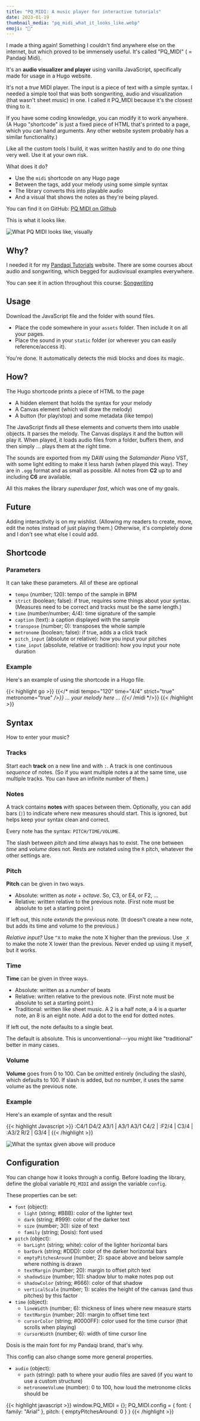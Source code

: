 ```yaml
---
title: "PQ_MIDI: A music player for interactive tutorials"
date: 2023-01-19
thumbnail_media: "pq_midi_what_it_looks_like.webp"
emoji: "🎼"
---
```


I made a thing again! Something I couldn't find anywhere else on the internet, but which proved to be immensely useful. It's called "PQ_MIDI" ( = Pandaqi Midi).

It's an **audio visualizer and player** using vanilla JavaScript, specifically made for usage in a Hugo website. 

It's not a _true_ MIDI player. The input is a piece of text with a simple syntax. I needed a simple tool that was both songwriting, audio and visualization (that wasn't sheet music) in one. I called it PQ_MIDI because it's the closest thing to it.

If you have some coding knowledge, you can modify it to work anywhere. (A Hugo "shortcode" is just a fixed piece of HTML that's printed to a page, which you can hand arguments. Any other website system probably has a similar functionality.)

Like all the custom tools I build, it was written hastily and to do _one_ thing very well. Use it at your own risk.

What does it do?

* Use the `midi` shortcode on any Hugo page
* Between the tags, add your melody using some simple syntax
* The library converts this into playable audio
* And a visual that shows the notes as they're being played.

You can find it on GitHub: [PQ MIDI on Github](https://github.com/pandaqi/pq-midi)

This is what it looks like.

![What PQ MIDI looks like, visually](pq_midi_what_it_looks_like.webp)

## Why?

I needed it for my [Pandaqi Tutorials](https://pandaqi.com/tutorials) website. There are some courses about audio and songwriting, which begged for audiovisual examples everywhere.

You can see it in action throughout this course: [Songwriting](https://pandaqi.com/tutorials/audio/songwriting)

## Usage

Download the JavaScript file and the folder with sound files.

* Place the code somewhere in your `assets` folder. Then include it on all your pages. 
* Place the sound in your `static` folder (or wherever you can easily reference/access it).

You're done. It automatically detects the midi blocks and does its magic.

## How?

The Hugo shortcode prints a piece of HTML to the page

* A hidden element that holds the syntax for your melody
* A Canvas element (which will draw the melody)
* A button (for play/stop) and some metadata (like tempo)

The JavaScript finds all these elements and converts them into usable objects. It parses the melody. The Canvas displays it and the button will play it. When played, it loads audio files from a folder, buffers them, and then simply ... plays them at the right time.

The sounds are exported from my DAW using the _Salamander Piano_ VST, with some light editing to make it less harsh (when played this way). They are in `.ogg` format and as small as possible. All notes from **C2** up to and including **C6** are available.

All this makes the library _superduper fast_, which was one of my goals.

## Future

Adding interactivity is on my wishlist. (Allowing my readers to create, move, edit the notes instead of just playing them.) Otherwise, it's completely done and I don't see what else I could add.

## Shortcode

### Parameters

It can take these parameters. All of these are optional

* `tempo` (number; 120): tempo of the sample in BPM
* `strict` (boolean; false): if true, requires some things about your syntax. (Measures need to be correct and tracks must be the same length.)
* `time` (number/number; 4/4): time signature of the sample
* `caption` (text): a caption displayed with the sample
* `transpose` (number; 0): transposes the whole sample
* `metronome` (boolean; false): if true, adds a a click track 
* `pitch_input` (absolute or relative): how you input your pitches
* `time_input` (absolute, relative or tradition): how you input your note duration

### Example

Here's an example of using the shortcode in a Hugo file.

{{< highlight go >}}
  {{</* midi tempo="120" time="4/4" strict="true" metronome="true" */>}}
  ... your melody here ...
  {{</* /midi */>}}
{{< /highlight >}}

## Syntax

How to enter your music?

### Tracks

Start each **track** on a new line and with `:`. A track is one continuous _sequence_ of notes. (So if you want multiple notes a at the same time, use multiple tracks. You can have an infinite number of them.)

### Notes

A track contains **notes** with spaces between them. Optionally, you can add bars (`|`) to indicate where new measures should start. This is ignored, but helps keep your syntax clean and correct.

Every note has the syntax: `PITCH/TIME/VOLUME`. 

The slash between _pitch_ and _time_ always has to exist. The one between _time_ and _volume_ does not. Rests are notated using the `R` pitch, whatever the other settings are.

### Pitch

**Pitch** can be given in two ways.

* Absolute: written as _note_ + _octave_. So, C3, or E4, or F2, ...
* Relative: written relative to the previous note. (First note must be absolute to set a starting point.)

If left out, this note _extends_ the previous note. (It doesn't create a new note, but adds its time and volume to the previous.) 

_Relative input?_ Use `^X` to make the note X higher than the previous. Use `_X` to make the note X lower than the previous. Never ended up using it myself, but it works.

### Time

**Time** can be given in three ways.

* Absolute: written as a _number_ of beats
* Relative: written relative to the previous note. (First note must be absolute to set a starting point.)
* Traditional: written like sheet music. A 2 is a half note, a 4 is a quarter note, an 8 is an eight note. Add a dot to the end for dotted notes.

If left out, the note defaults to a single beat.

The default is absolute. This is unconventional---you might like "traditional" better in many cases.

### Volume

**Volume** goes from 0 to 100. Can be omitted entirely (including the slash), which defaults to 100. If slash is added, but no number, it uses the same volume as the previous note.

### Example

Here's an example of syntax and the result

{{< highlight Javascript >}}
:C4/1 D4/2 A3/1 | A3/1 A3/1 C4/2 |
:F2/4 | C3/4 |
:A3/2 R/2 | G3/4 |
{{< /highlight >}}

![What the syntax given above will produce](pq_midi_inaction.webp)

## Configuration

You can change how it looks through a config. Before loading the library, define the global variable `PQ_MIDI` and assign the variable `config`.

These properties can be set:

* `font` (object):
  * `light` (string; #BBB): color of the lighter text
  * `dark` (string; #999): color of the darker text
  * `size` (number; 30): size of text
  * `family` (string; Dosis): font used
* `pitch` (object): 
  * `barLight` (string; white): color of the lighter horizontal bars
  * `barDark` (string; #DDD): color of the darker horizontal bars
  * `emptyPitchesAround` (number; 2): space above and below sample where nothing is drawn
  * `textMargin` (number; 20): margin to offset pitch text
  * `shadowSize` (number; 10): shadow blur to make notes pop out
  * `shadowColor` (string; #666): color of that shadow
  * `verticalScale` (number; 1): scales the height of the canvas (and thus pitches) by this factor
* `time` (object):
  * `lineWidth` (number; 6): thickness of lines where new measure starts
  * `textMargin` (number; 20): margin to offset time text  
  * `cursorColor` (string; #0000FF): color used for the time cursor (that scrolls when playing)
  * `cursorWidth` (number; 6): width of time cursor line

Dosis is the main font for my Pandaqi brand, that's why.

This config can also change some more general properties.

* `audio` (object):
  * `path` (string): path to where your audio files are saved (if you want to use a custom structure)
  * `metronomeVolume` (number): 0 to 100, how loud the metronome clicks should be

{{< highlight javascript >}}
window.PQ_MIDI = {};
PQ_MIDI.config = {
    font: { family: "Arial" },
    pitch: { emptyPitchesAround: 0 }
}
{{< /highlight >}}